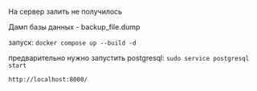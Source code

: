 На сервер залить не получилось

Дамп базы данных - backup_file.dump

запуск: 
`docker compose up --build -d`

предварительно нужно запустить postgresql:
`sudo service postgresql start`

`http://localhost:8000/`